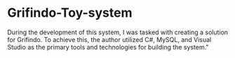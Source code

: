# Grifindo-Toy-system
During the development of this system, I was tasked with creating a solution for Grifindo. To achieve this, the author utilized C#, MySQL, and Visual Studio as the primary tools and technologies for building the system."
